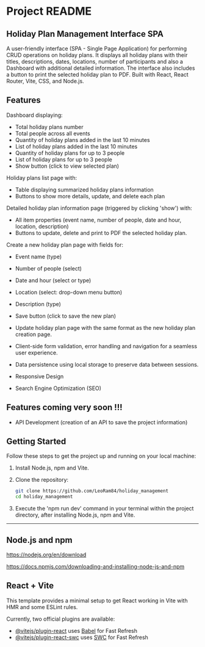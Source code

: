 # Project README

## Holiday Plan Management Interface SPA

A user-friendly interface (SPA - Single Page Application) for performing CRUD operations on holiday plans. It displays all holiday plans with their titles, descriptions, dates, locations, number of participants and also a Dashboard with additional detailed information. The interface also includes a button to print the selected holiday plan to PDF. Built with React, React Router, Vite, CSS, and Node.js.

## Features

  Dashboard displaying:
  - Total holiday plans number
  - Total people across all events
  - Quantity of holiday plans added in the last 10 minutes
  - List of holiday plans added in the last 10 minutes
  - Quantity of holiday plans for up to 3 people
  - List of holiday plans for up to 3 people
  - Show button (click to view selected plan)

  Holiday plans list page with:
  - Table displaying summarized holiday plans information
  - Buttons to show more details, update, and delete each plan

  Detailed holiday plan information page (triggered by clicking 'show') with:
  - All item properties (event name, number of people, date and hour, location, description)
  - Buttons to update, delete and print to PDF the selected holiday plan.

  Create a new holiday plan page with fields for:
  - Event name (type)
  - Number of people (select)
  - Date and hour (select or type)
  - Location (select: drop-down menu button)
  - Description (type)
  - Save button (click to save the new plan)

- Update holiday plan page with the same format as the new holiday plan creation page.

- Client-side form validation, error handling and navigation for a seamless user experience.

- Data persistence using local storage to preserve data between sessions.

- Responsive Design

- Search Engine Optimization (SEO)

## Features coming very soon !!!

- API Development (creation of an API to save the project information)

## Getting Started

Follow these steps to get the project up and running on your local machine:

1. Install Node.js, npm and Vite.

2. Clone the repository:

   ```bash
   git clone https://github.com/LeoRam84/holiday_management
   cd holiday_management

3. Execute the 'npm run dev' command in your terminal within the project directory, after installing Node.js, npm and Vite.


------------------------------------------------------------------------------------------------------------------

## Node.js and npm

https://nodejs.org/en/download

https://docs.npmjs.com/downloading-and-installing-node-js-and-npm

## React + Vite

This template provides a minimal setup to get React working in Vite with HMR and some ESLint rules.

Currently, two official plugins are available:

- [@vitejs/plugin-react](https://github.com/vitejs/vite-plugin-react/blob/main/packages/plugin-react/README.md) uses [Babel](https://babeljs.io/) for Fast Refresh
- [@vitejs/plugin-react-swc](https://github.com/vitejs/vite-plugin-react-swc) uses [SWC](https://swc.rs/) for Fast Refresh